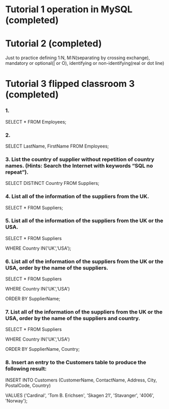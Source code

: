 # Tutorial 1 operation in MySQL (completed)

# Tutorial 2 (completed)

Just to practice defining 1:N, M:N(separating by crossing exchange), mandatory or optional(| or O), identifying or non-identifying(real or dot line)

# Tutorial 3 flipped classroom 3 (completed)

### 1. 

SELECT * FROM Employees;

### 2.

SELECT LastName, FirstName FROM Employees;

### 3. List the country of supplier without repetition of country names. (Hints: Search the Internet with keywords “SQL no repeat”).

SELECT DISTINCT Country FROM Suppliers;

### 4. List all of the information of the suppliers from the UK.

SELECT * FROM Suppliers;

### 5. List all of the information of the suppliers from the UK or the USA.

SELECT * FROM Suppliers

WHERE Country IN('UK','USA');

### 6. List all of the information of the suppliers from the UK or the USA, order by the name of the suppliers.

SELECT * FROM Suppliers

WHERE Country IN('UK','USA')

ORDER BY SupplierName;

### 7. List all of the information of the suppliers from the UK or the USA, order by the name of the suppliers and country.

SELECT * FROM Suppliers

WHERE Country IN('UK','USA')

ORDER BY SupplierName, Country;

### 8. Insert an entry to the Customers table to produce the following result:

INSERT INTO Customers (CustomerName, ContactName, Address, City, PostalCode, Country)

VALUES ('Cardinal', 'Tom B. Erichsen', 'Skagen 21', 'Stavanger', '4006', 'Norway');
